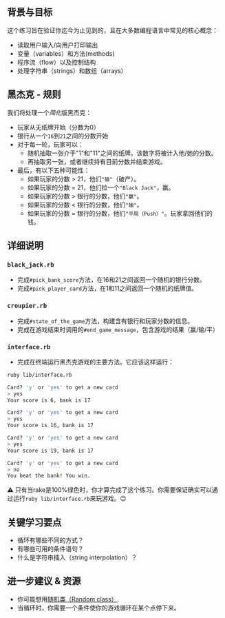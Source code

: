 <!-- Please put your translation here and with the same style in README.md -->
## 背景与目标

这个练习旨在验证你迄今为止见到的，且在大多数编程语言中常见的核心概念：

- 读取用户输入/向用户打印输出
- 变量（variables）和方法(methods)
- 程序流（flow）以及控制结构
- 处理字符串（strings）和数组（arrays）

## 黑杰克 - 规则

我们将处理一个*简化*版黑杰克：

- 玩家从无纸牌开始（分数为0）
- 银行从一个`16`到`21`之间的分数开始
- 对于每一轮，玩家可以：
  - 随机抽取一张介于"1"和"11"之间的纸牌。该数字将被计入他/她的分数。
  - 再抽取另一张，或者继续持有目前分数并结束游戏。
- 最后，有以下五种可能性：
  - 如果玩家的分数 > 21，他们`"输"`（破产）。
  - 如果玩家的分数 = 21，他们拉一个`"Black Jack"`，赢。
  - 如果玩家的分数 > 银行的分数，他们`"赢"`。
  - 如果玩家的分数 < 银行的分数，他们`"输"`。
  - 如果玩家的分数 = 银行的分数，他们`"平局（Push）"`。玩家拿回他们的钱。

## 详细说明

### `black_jack.rb`

- 完成`#pick_bank_score`方法，在16和21之间返回一个随机的银行分数。
- 完成`#pick_player_card`方法，在1和11之间返回一个随机的纸牌值。

### `croupier.rb`

- 完成`#state_of_the_game`方法，构建含有银行和玩家分数的信息。
- 完成在游戏结束时调用的`#end_game_message`，包含游戏的结果（赢/输/平）

### `interface.rb`

- 完成在终端运行黑杰克游戏的主要方法。它应该这样运行：

```bash
ruby lib/interface.rb

Card? 'y' or 'yes' to get a new card
> yes
Your score is 6, bank is 17

Card? 'y' or 'yes' to get a new card
> yes
Your score is 16, bank is 17

Card? 'y' or 'yes' to get a new card
> yes
Your score is 19, bank is 17

Card? 'y' or 'yes' to get a new card
> no
You beat the bank! You win.
```

⚠️ 只有当rake是100%绿色时，你才算完成了这个练习。你需要保证确实可以通过运行`ruby lib/interface.rb`来玩游戏。😉

## 关键学习要点

- 循环有哪些不同的方式？
- 有哪些可用的条件语句？
- 什么是字符串插入（string interpolation）？

## 进一步建议 & 资源

- 你可能想用[随机类（Random class）](http://www.ruby-doc.org/core-2.5.3/Random.html).
- 当循环时，你需要一个条件使你的游戏循环在某个点停下来。














